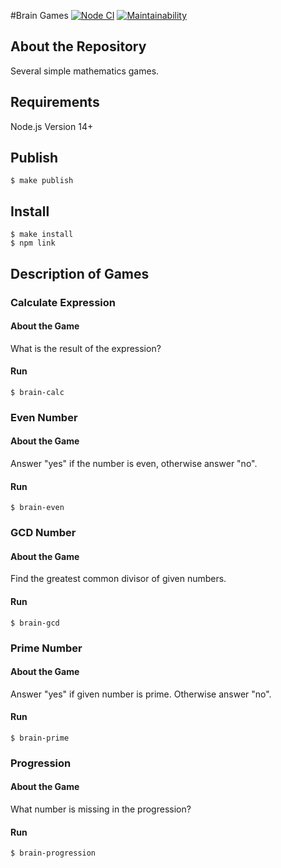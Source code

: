 #Brain Games
[![Node CI](https://github.com/Bonauze/frontend-project-lvl1/workflows/Node%20CI/badge.svg)](https://github.com/Bonauze/frontend-project-lvl1/actions)
[![Maintainability](https://api.codeclimate.com/v1/badges/e912df42e5e5f43ac4f7/maintainability)](https://codeclimate.com/github/Bonauze/frontend-project-lvl1/maintainability)

## About the Repository
Several simple mathematics games.

## Requirements
Node.js Version 14+

## Publish
```
$ make publish
```

## Install
```
$ make install
$ npm link
```

## Description of Games

### Calculate Expression

#### About the Game
What is the result of the expression?

#### Run
```
$ brain-calc
```

### Even Number

#### About the Game
Answer "yes" if the number is even, otherwise answer "no".

#### Run
```
$ brain-even
```

### GCD Number

#### About the Game
Find the greatest common divisor of given numbers.

#### Run
```
$ brain-gcd
```

### Prime Number

#### About the Game
Answer "yes" if given number is prime. Otherwise answer "no".

#### Run
```
$ brain-prime
```

### Progression

#### About the Game
What number is missing in the progression?

#### Run
```
$ brain-progression
```